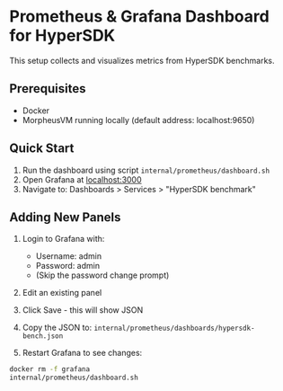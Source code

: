 # Prometheus & Grafana Dashboard for HyperSDK

This setup collects and visualizes metrics from HyperSDK benchmarks.

## Prerequisites
- Docker
- MorpheusVM running locally (default address: localhost:9650)

## Quick Start
1. Run the dashboard using script `internal/prometheus/dashboard.sh`
2. Open Grafana at [localhost:3000](http://localhost:3000)
3. Navigate to: Dashboards > Services > "HyperSDK benchmark"

## Adding New Panels
1. Login to Grafana with:
   - Username: admin
   - Password: admin
   - (Skip the password change prompt)
2. Edit an existing panel
3. Click Save - this will show JSON
4. Copy the JSON to: `internal/prometheus/dashboards/hypersdk-bench.json`

5. Restart Grafana to see changes:

```bash
docker rm -f grafana
internal/prometheus/dashboard.sh
```
